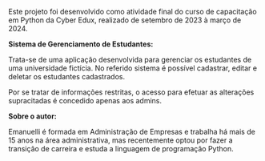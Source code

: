 Este projeto foi desenvolvido como atividade final do curso de capacitação em Python da Cyber Edux, realizado de setembro de 2023 à março de 2024. 

<b>Sistema de Gerenciamento de Estudantes:</b>

Trata-se de uma aplicação desenvolvida para gerenciar os estudantes de uma universidade fictícia. No referido sistema é possível cadastrar, editar e deletar os estudantes cadastrados. 

Por se tratar de informações restritas, o acesso para efetuar as alterações supracitadas é concedido apenas aos admins.

<b>Sobre o autor:</b>

Emanuelli é formada em Administração de Empresas e trabalha há mais de 15 anos na área administrativa, mas recentemente optou por fazer a transição de carreira e estuda a linguagem de programação Python. 
